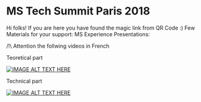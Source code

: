 # MS Tech Summit Paris 2018
Hi folks! If you are here you have found the magic link from QR Code :)
Few Materials for your support:
MS Experience Presentations:  

/!\ Attention the follwing videos in French  

Teoretical part  

[![IMAGE ALT TEXT HERE](http://img.youtube.com/vi/pniGc2oh-DI&t=5s/0.jpg)](http://www.youtube.com/watch?v=pniGc2oh-DI&t=5s)  

Technical part  

[![IMAGE ALT TEXT HERE](http://img.youtube.com/vi/larIepI69EE/0.jpg)](http://www.youtube.com/watch?v=larIepI69EE)
